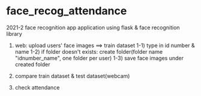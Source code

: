 # face_recog_attendance
2021-2 face recognition app application using flask & face recognition library

1) web: upload users' face images ==> train dataset
1-1) type in id number & name
1-2) if folder doesn't exists: create folder(folder name "idnumber_name", one folder per user)
1-3) save face images under created folder

2) compare train dataset & test dataset(webcam)

3) check attendance
